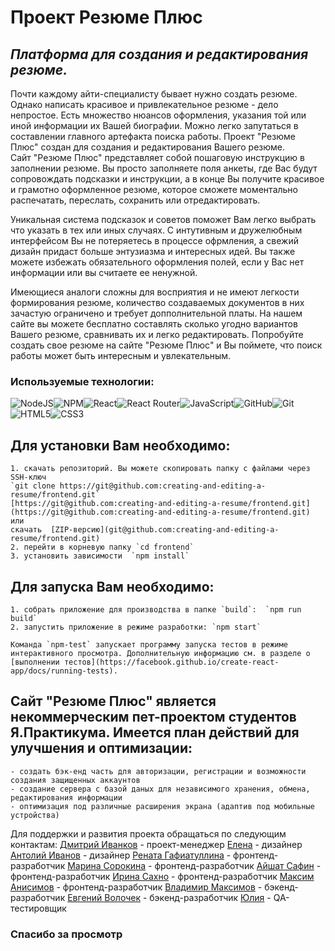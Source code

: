 # Проект Резюме Плюс

## _Платформа для создания и редактирования резюме._

Почти каждому айти-специалисту бывает нужно создать резюме. Однако написать красивое и привлекательное резюме - дело непростое. Есть множество нюансов оформления, указания той или иной информации их Вашей биографии. Можно легко запутаться в составлении главного артефакта поиска работы. Проект "Резюме Плюс" создан для создания и редактирования Вашего резюме.  
Сайт "Резюме Плюс" представляет собой пошаговую инструкцию в заполнении резюме. Вы просто заполняете поля анкеты, где Вас будут сопровождать подсказки и инструкции, а в конце Вы получите красивое и грамотно оформленное резюме, которое сможете моментально распечатать, переслать, сохранить или отредактировать.

Уникальная система подсказок и советов поможет Вам легко выбрать что указать в тех или иных случаях. С интутивным и дружелюбным интерфейсом Вы не потеряетесь в процессе офрмления, а свежий дизайн придаст больше энтузиазма и интересных идей. Вы также можете избежать обязательного оформления полей, если у Вас нет информации или вы считаете ее ненужной.

Имеющиеся аналоги сложны для восприятия и не имеют легкости формирования резюме, количество создаваемых документов в них зачастую ограничено и требует допполнительной платы. На нашем сайте вы можете бесплатно составлять сколько угодно вариантов Вашего резюме, сравнивать их и легко редактировать. Попробуйте создать свое резюме на сайте "Резюме Плюс" и Вы поймете, что поиск работы может быть интересным и увлекательным.

### Используемые технологии:

![NodeJS](https://img.shields.io/badge/node.js-6DA55F?style=for-the-badge&logo=node.js&logoColor=white)![NPM](https://img.shields.io/badge/NPM-%23CB3837.svg?style=for-the-badge&logo=npm&logoColor=white)![React](https://img.shields.io/badge/react-%2320232a.svg?style=for-the-badge&logo=react&logoColor=%2361DAFB)![React Router](https://img.shields.io/badge/React_Router-CA4245?style=for-the-badge&logo=react-router&logoColor=white)![JavaScript](https://img.shields.io/badge/javascript-%23323330.svg?style=for-the-badge&logo=javascript&logoColor=%23F7DF1E)![GitHub](https://img.shields.io/badge/github-%23121011.svg?style=for-the-badge&logo=github&logoColor=white)![Git](https://img.shields.io/badge/git-%23F05033.svg?style=for-the-badge&logo=git&logoColor=white)![HTML5](https://img.shields.io/badge/html5-%23E34F26.svg?style=for-the-badge&logo=html5&logoColor=white)![CSS3](https://img.shields.io/badge/css3-%231572B6.svg?style=for-the-badge&logo=css3&logoColor=white)

## Для установки Вам необходимо:

    1. скачать репозиторий. Вы можете скопировать папку с файлами через SSH-ключ
    `git clone https://git@github.com:creating-and-editing-a-resume/frontend.git`
    [https://git@github.com:creating-and-editing-a-resume/frontend.git](https://git@github.com:creating-and-editing-a-resume/frontend.git)
    или
    скачать  [ZIP-версию](git@github.com:creating-and-editing-a-resume/frontend.git)
    2. перейти в корневую папку `cd frontend`
    3. установить зависимости  `npm install`

## Для запуска Вам необходимо:

    1. собрать приложение для производства в папке `build`:  `npm run build`
    2. запустить приложение в режиме разработки: `npm start`

    Команда `npm-test` запускает программу запуска тестов в режиме интерактивного просмотра. Дополнительную информацию см. в разделе о [выполнении тестов](https://facebook.github.io/create-react-app/docs/running-tests).

## Сайт "Резюме Плюс" является некоммерческим пет-проектом студентов Я.Практикума. Имеется план действий для улучшения и оптимизации:

    - создать бэк-енд часть для авторизации, регистрации и возможности создания защищенных аккаунтов
    - создание сервера с базой даных для независимого хранения, обмена, редактирования информации
    - оптимизация под различные расширения экрана (адаптив под мобильные устройства)

Для поддержки и развития проекта обращаться по следующим контактам:
[Дмитрий Иванков](https://github.com/cakamup1) - проект-менеджер
[Елена](https://github.com/ElenaPompon) - дизайнер
[Антолий Иванов](https://t.me/anatolliq) - дизайнер
[Рената Гафиатуллина](https://github.com/heyRene) - фронтенд-разработчик
[Марина Сорокина](https://github.com/SorokinaMarina) - фронтенд-разработчик
[Айшат Сафин](https://github.com/homo-errantium) - фронтенд-разработчик
[Ирина Сахно](https://github.com/IrinaSakhno) - фронтенд-разработчик
[Максим Анисимов](https://github.com/makc-anisimov) - фронтенд-разработчик
[Владимир Максимов](https://github.com/v-mcsimoff) - бэкенд-разработчик
[Евгений Волочек](https://github.com/EvgVol) - бэкенд-разработчик
[Юлия](https://github.com/iuliia-elch) - QA-тестировщик

### Спасибо за просмотр
